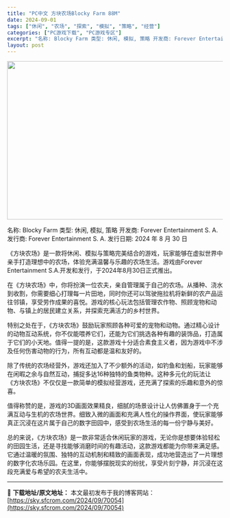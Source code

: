 ```yaml
---
title: "PC中文 方块农场Blocky Farm 88M"
date: 2024-09-01
tags: ["休闲", "农场", "探索", "模拟", "策略", "经营"]
categories: ["PC游戏下载", "PC游戏专区"]
excerpt: "名称: Blocky Farm 类型: 休闲, 模拟, 策略 开发商: Forever Entertainment S. A. 发行商: Forever Entertainment S. A. 发行日期: 2024 年 8 月 30 日 《方块农场》是一款将休闲、模拟与策略完美结合的游戏，玩家能够在&hellip;"
layout: post
---
```


<img class="aligncenter size-full wp-image-70055" src="https://sky.sfcrom.com/wp-content/uploads/2024/09/202409010144315.webp" alt="" width="660" height="370" />

名称: Blocky Farm
类型: 休闲, 模拟, 策略
开发商: Forever Entertainment S. A.
发行商: Forever Entertainment S. A.
发行日期: 2024 年 8 月 30 日

《方块农场》是一款将休闲、模拟与策略完美结合的游戏，玩家能够在虚拟世界中亲手打造理想中的农场，体验充满温馨与乐趣的农场生活。游戏由Forever Entertainment S.A.开发和发行，于2024年8月30日正式推出。

在《方块农场》中，你将扮演一位农夫，亲自管理属于自己的农场。从播种、浇水到收割，你需要细心打理每一片田地，同时你还可以驾驶拖拉机将新鲜的农产品运往邻镇，享受劳作成果的喜悦。游戏的核心玩法包括管理农作物、照顾宠物和动物、与镇上的居民建立关系，并探索充满活力的乡村世界。

特别之处在于，《方块农场》鼓励玩家照顾各种可爱的宠物和动物。通过精心设计的动物互动系统，你不仅能喂养它们，还能为它们挑选各种有趣的装饰品，打造属于它们的小天地。值得一提的是，这款游戏十分适合素食主义者，因为游戏中不涉及任何伤害动物的行为，所有互动都是温和友好的。

除了传统的农场经营外，游戏还加入了不少额外的活动，如钓鱼和划船，玩家能够在闲暇之余与自然互动，捕捉多达16种独特的鱼类物种。这种多元化的玩法让《方块农场》不仅仅是一款简单的模拟经营游戏，还充满了探索的乐趣和意外的惊喜。

值得称赞的是，游戏的3D画面效果精良，细腻的场景设计让人仿佛置身于一个充满互动与生机的农场世界。细致入微的画面和充满人性化的操作界面，使玩家能够真正沉浸在这片属于自己的数字田园中，感受到农场生活的每一份宁静与美好。

总的来说，《方块农场》是一款非常适合休闲玩家的游戏，无论你是想要体验轻松的田园生活，还是寻找能够消磨时间的有趣活动，这款游戏都能为你带来满足感。它通过温暖的氛围、独特的互动机制和精致的画面表现，成功地营造出了一片理想的数字化农场乐园。在这里，你能够摆脱现实的纷扰，享受片刻宁静，并沉浸在这段充满爱与希望的农夫生活中。

---
📖 **下载地址/原文地址：** 本文最初发布于我的博客网站：[https://sky.sfcrom.com/2024/09/70054](https://sky.sfcrom.com/2024/09/70054)
